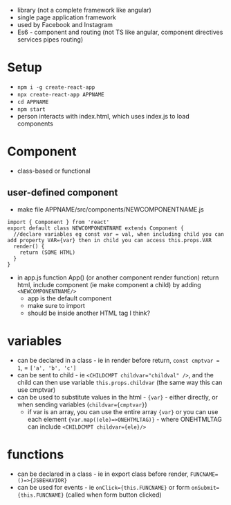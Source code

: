 * library (not a complete framework like angular)
* single page application framework
* used by Facebook and Instagram
* Es6 - component and routing (not TS like angular, component directives services pipes routing)
# Setup
* `npm i -g create-react-app`
* `npx create-react-app APPNAME`
* `cd APPNAME`
* `npm start`
* person interacts with index.html, which uses index.js to load components
# Component
* class-based or functional
## user-defined component
* make file APPNAME/src/components/NEWCOMPONENTNAME.js
```
import { Component } from 'react'
export default class NEWCOMPONENTNAME extends Component {
  //declare variables eg const var = val, when including child you can add property VAR={var} then in child you can access this.props.VAR
  render() {
    return (SOME HTML)
  }
}
```
* in app.js function App() (or another component render function) return html, include component (ie make component a child) by adding `<NEWCOMPONENTNAME/>` 
  * app is the default component
  * make sure to import
  * should be inside another HTML tag I think?
# variables
* can be declared in a class - ie in render before return, `const cmptvar = 1`, = `['a', 'b', 'c']`
* can be sent to child - ie `<CHILDCMPT childvar="childval" />`, and the child can then use variable `this.props.childvar` (the same way this can use cmptvar)
* can be used to substitute values in the html - `{var}` - either directly, or when sending variables (`childvar={cmptvar}`)
  * if var is an array, you can use the entire array `{var}` or you can use each element `{var.map((ele)=>ONEHTMLTAG)}` - where ONEHTMLTAG can include `<CHILDCMPT childvar={ele}/>`
# functions
* can be declared in a class - ie in export class before render, `FUNCNAME=()=>{JSBEHAVIOR}`
* can be used for events - ie `onClick={this.FUNCNAME}` or form `onSubmit={this.FUNCNAME}` (called when form button clicked)
